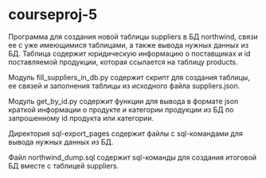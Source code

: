 # courseproj-5

Программа для создания новой таблицы suppliers в БД northwind, связи ее с уже имеющимися таблицами, а также вывода нужных данных из БД. Таблица содержит юридическую информацию о поставщиках и id поставляемой продукции, которая ссылается на таблицу products. 

Модуль fill_suppliers_in_db.py содержит скрипт для создания таблицы, ее связей и заполнения таблицы из исходного файла suppliers.json. 

Модуль get_by_id.py содержит функции для вывода в формате json краткой информации о продукте и категории продукции из БД по запрошенному id продукта или категории. 

Директория sql-export_pages содержит файлы с sql-командами для вывода нужных данных из БД. 

Файл northwind_dump.sql содержит sql-команды для создания итоговой БД вместе с таблицей suppliers.
